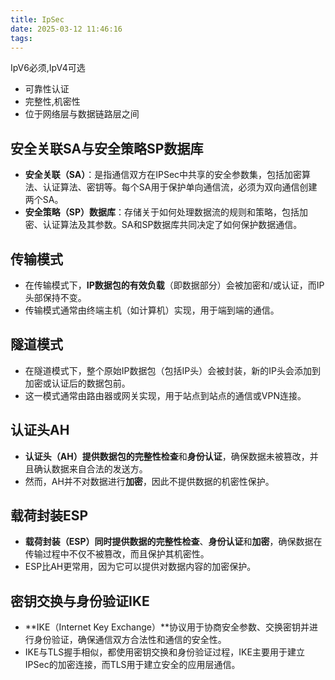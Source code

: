 ```yaml
---
title: IpSec
date: 2025-03-12 11:46:16
tags:
---
```

IpV6必须,IpV4可选
* 可靠性认证
* 完整性,机密性
* 位于网络层与数据链路层之间
## 安全关联SA与安全策略SP数据库  
- **安全关联（SA）**：是指通信双方在IPSec中共享的安全参数集，包括加密算法、认证算法、密钥等。每个SA用于保护单向通信流，必须为双向通信创建两个SA。  
- **安全策略（SP）数据库**：存储关于如何处理数据流的规则和策略，包括加密、认证算法及其参数。SA和SP数据库共同决定了如何保护数据通信。

## 传输模式  
- 在传输模式下，**IP数据包的有效负载**（即数据部分）会被加密和/或认证，而IP头部保持不变。  
- 传输模式通常由终端主机（如计算机）实现，用于端到端的通信。

## 隧道模式  
- 在隧道模式下，整个原始IP数据包（包括IP头）会被封装，新的IP头会添加到加密或认证后的数据包前。  
- 这一模式通常由路由器或网关实现，用于站点到站点的通信或VPN连接。

## 认证头AH  
- **认证头（AH）**提供数据包的**完整性检查**和**身份认证**，确保数据未被篡改，并且确认数据来自合法的发送方。  
- 然而，AH并不对数据进行**加密**，因此不提供数据的机密性保护。

## 载荷封装ESP  
- **载荷封装（ESP）**同时提供数据的**完整性检查**、**身份认证**和**加密**，确保数据在传输过程中不仅不被篡改，而且保护其机密性。  
- ESP比AH更常用，因为它可以提供对数据内容的加密保护。

## 密钥交换与身份验证IKE  
- **IKE（Internet Key Exchange）**协议用于协商安全参数、交换密钥并进行身份验证，确保通信双方合法性和通信的安全性。  
- IKE与TLS握手相似，都使用密钥交换和身份验证过程，IKE主要用于建立IPSec的加密连接，而TLS用于建立安全的应用层通信。